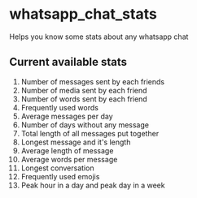 # whatsapp_chat_stats
Helps you know some stats about any whatsapp chat

## Current available stats
1. Number of messages sent by each friends
2. Number of media sent by each friend
3. Number of words sent by each friend
4. Frequently used words
5. Average messages per day
6. Number of days without any message
7. Total length of all messages put together
8. Longest message and it's length
9. Average length of message
10. Average words per message
11. Longest conversation
12. Frequently used emojis
13. Peak hour in a day and peak day in a week
